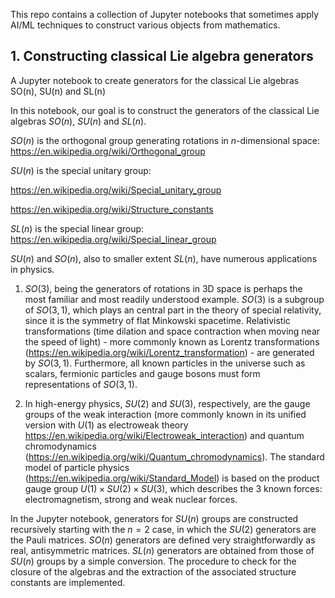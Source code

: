 This repo contains a collection of Jupyter notebooks that sometimes apply AI/ML techniques to construct various objects from mathematics. 

## 1. Constructing classical Lie algebra generators

A Jupyter notebook to create generators for the classical Lie algebras SO(n), SU(n) and SL(n)

In this notebook, our goal is to construct the generators of the classical Lie algebras $SO(n)$, $SU(n)$ and $SL(n)$. 

$SO(n)$ is the orthogonal group generating rotations in $n$-dimensional space:
https://en.wikipedia.org/wiki/Orthogonal_group

$SU(n)$ is the special unitary group:

https://en.wikipedia.org/wiki/Special_unitary_group

https://en.wikipedia.org/wiki/Structure_constants

$SL(n)$ is the special linear group:
https://en.wikipedia.org/wiki/Special_linear_group

$SU(n)$ and $SO(n)$, also to smaller extent $SL(n)$, have numerous applications in physics. 

 1. $SO(3)$, being the generators of rotations in 3D space is perhaps the most familiar and most readily understood example. $SO(3)$ is a subgroup of $SO(3,1)$, which plays an central part in the theory of special relativity, since it is the symmetry of flat Minkowski spacetime. Relativistic transformations (time dilation and space contraction when moving near the speed of light) - more commonly known as Lorentz transformations (https://en.wikipedia.org/wiki/Lorentz_transformation) - are generated by $SO(3,1)$. Furthermore, all known particles in the universe such as scalars, fermionic particles and gauge bosons must form representations of $SO(3,1)$. 
    
    
 2. In high-energy physics, $SU(2)$ and $SU(3)$, respectively, are the gauge groups of the weak interaction (more commonly known in its unified version with $U(1)$ as electroweak theory https://en.wikipedia.org/wiki/Electroweak_interaction) and quantum chromodynamics (https://en.wikipedia.org/wiki/Quantum_chromodynamics). The standard model of particle physics (https://en.wikipedia.org/wiki/Standard_Model) is based on the product gauge group $U(1)\times SU(2)\times SU(3)$, which describes the 3 known forces: electromagnetism, strong and weak nuclear forces. 

 In the Jupyter notebook, generators for $SU(n)$ groups are constructed recursively starting with the $n=2$ case, in which the $SU(2)$ generators are the Pauli matrices. $SO(n)$ generators are defined very straightforwardly as real, antisymmetric matrices. $SL(n)$ generators are obtained from those of $SU(n)$ groups by a simple conversion. The procedure to check for the closure of the algebras and the extraction of the associated structure constants are implemented. 
